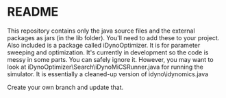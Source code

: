 # README #

This repository contains only the java source files and the external packages as jars (in the lib folder). You'll need to add these to your project. Also included is a package called iDynoOptimizer. It is for parameter sweeping and optimization. It's currently in development so the code is messy in some parts. You can safely ignore it. However, you  may want to look at iDynoOptimizer\Search\iDynoMiCSRunner.java for running the simulator. It is essentially a cleaned-up version of idyno\idynomics.java

Create your own branch and update that. 